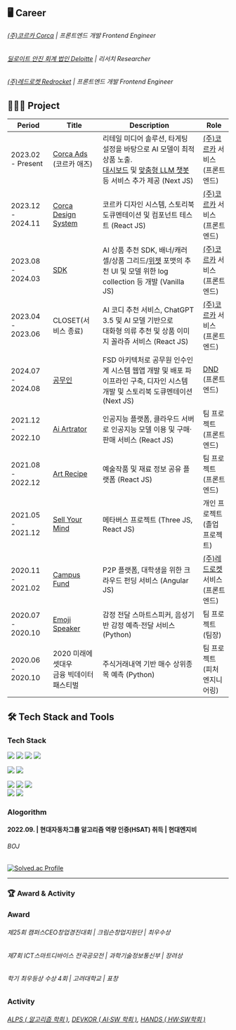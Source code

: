 ## 🖥 Career
###### [(주)코르카 Corca](https://www.corca.ai/ko/research)       |  프론트엔드 개발 Frontend Engineer
###### [딜로이트 안진 회계 법인 Deloitte](https://www2.deloitte.com/kr/ko.html)  |  리서치 Researcher
###### [(주)레드로켓 Redrocket](https://campusfund.net/cs)         |  프론트엔드 개발 Frontend Engineer

## 🧑🏻‍💻 Project
|Period|Title|Description|Role|
|------|---|---|---|
|2023.02 - Present|[Corca Ads](https://ads.corca.dev/auth/sign-in) (코르카 애즈)|리테일 미디어 솔루션, 타게팅 설정을 바탕으로 AI 모델이 최적 상품 노출.<br/>[대시보드](https://store.cafe24.com/kr/apps/20784) 및 [맞춤형 LLM 챗봇](https://www.npmjs.com/package/@adcio.js/agent?activeTab=readme) 등 서비스 추가 제공 (Next JS)| [(주)코르카](https://www.corca.ai/ko/research) 서비스<br/>(프론트엔드) |
|2023.12 - 2024.11|[Corca Design System](https://solutions-web-cds.vercel.app/?path=/story/date-and-time-calander-play--change-month-test)|코르카 디자인 시스템, 스토리북 도큐멘테이션 및 컴포넌트 테스트  (React JS)| [(주)코르카](https://www.corca.ai/ko/research) 서비스<br/>(프론트엔드) |
|2023.08 - 2024.03|[SDK](https://docs.corca.dev/)|AI 상품 추천 SDK, 배너/캐러셀/상품 그리드/[위젯](https://www.npmjs.com/package/@adcio.js/widget?activeTab=readme) 포맷의 추천 UI 및 모델 위한 log collection 등 개발  (Vanilla JS)| [(주)코르카](https://www.corca.ai/ko/research) 서비스<br/>(프론트엔드) |
|2023.04 - 2023.06|CLOSET(서비스 종료)|AI 코디 추천 서비스, ChatGPT 3.5 및 AI 모델 기반으로<br/>대화형 의류 추천 및 상품 이미지 꼴라쥬 서비스  (React JS)| [(주)코르카](https://www.corca.ai/ko/research) 서비스<br/>(프론트엔드) |
|2024.07 - 2024.08|[공무인](https://www.gongmuin.site/)|FSD 아키텍처로 공무원 인수인계 시스템 웹앱 개발 및 배포 파이프라인 구축, 디자인 시스템 개발 및 스토리북 도큐멘테이션 (Next JS)| [DND](https://dnd.ac/projects/77)<br/>(프론트엔드) |
|2021.12 - 2022.10|[Ai Artrator](https://fluttering-dhson-cv.notion.site/Ai-Artrator-13cce6038e0f81c9be20ec9c966cd285?pvs=4)|인공지능 플랫폼, 클라우드 서버로 인공지능 모델 이용 및 구매·판매 서비스 (React JS)| 팀 프로젝트<br/>(프론트엔드) |
|2021.08 - 2022.12|[Art Recipe](https://fluttering-dhson-cv.notion.site/Art-Recipe-Social-Network-Service-13cce6038e0f81a2a68fffe60626e143?pvs=4)|예술작품 및 재료 정보 공유 플랫폼 (React JS)| 팀 프로젝트<br/>(프론트엔드) |
|2021.05 - 2021.12|[Sell Your Mind](https://fluttering-dhson-cv.notion.site/PAST-PROJECT-13cce6038e0f80089c64eeabe73ca65c?pvs=4)|메타버스 프로젝트 (Three JS, React JS)| 개인 프로젝트<br/>(졸업 프로젝트) |
|2020.11 - 2021.02|[Campus Fund](https://campusfund.net/home)|P2P 플랫폼, 대학생을 위한 크라우드 펀딩 서비스 (Angular JS)| [(주)레드로켓](https://campusfund.net/cs) 서비스<br/>(프론트엔드) |
|2020.07 - 2020.10|[Emoji Speaker](https://fluttering-dhson-cv.notion.site/Emoji-Speaker-13cce6038e0f8121b065fa48ab5d994b?pvs=4)|감정 전달 스마트스피커, 음성기반 감정 예측·전달 서비스(Python)| 팀 프로젝트<br/>(팀장) |
|2020.06 - 2020.10|2020 미래에셋대우<br/>금융 빅데이터 패스티벌|주식거래내역 기반 매수 상위종목 예측 (Python)| 팀 프로젝트<br/>(피처 엔지니어링) |

## 🛠 Tech Stack and Tools
### Tech Stack<br/>
<img src="https://img.shields.io/badge/Next JS-000000?style=flat-square&logo=JavaScript&logoColor=white"/></a>
<img src="https://img.shields.io/badge/React JS-61DAFB?style=flat-square&logo=JavaScript&logoColor=white"/></a>
<img src="https://img.shields.io/badge/TypeScript-3178C6?style=flat-square&logo=TypeScript&logoColor=white"/></a>
<img src="https://img.shields.io/badge/Nest JS-F7DF1E?style=flat-square&logo=JavaScript&logoColor=white"/></a>

<img src="https://img.shields.io/badge/C-A8B9CC?style=flat-square&logo=c%2B%2B&logoColor=white"/></a>
<img src="https://img.shields.io/badge/Python-3776AB?style=flat-square&logo=c%2B%2B&logoColor=white"/></a>

<img src="https://img.shields.io/badge/Redux-764ABC?style=flat-square&logo=JavaScript&logoColor=white"/></a>
<img src="https://img.shields.io/badge/HTML5-E34F26?style=flat-square&logo=HTML5&logoColor=white"/></a>
<img src="https://img.shields.io/badge/CSS3-1572B6?style=flat-square&logo=CSS3&logoColor=white"/><br/>
<img src="https://img.shields.io/badge/MySQL-4479A1?style=flat-square&logo=MySQL&logoColor=white"/></a>
<img src="https://img.shields.io/badge/Amazon AWS-232F3E?style=flat-square&logo=MySQL&logoColor=white"/></a>


### Alogorithm <br/>

#### 2022.09. | 현대자동차그룹 알고리즘 역량 인증(HSAT) 취득  |  현대엔지비
###### BOJ
[![Solved.ac Profile](http://mazassumnida.wtf/api/v2/generate_badge?boj=helloking1234567890)](https://solved.ac/profile/helloking1234567890)

---
### 🏆 Award & Activity
### Award<br/>
###### 제25회 캠퍼스CEO창업경진대회  | 크림슨창업지원단 |  최우수상
###### 제7회 ICT스마트디바이스 전국공모전  | 과학기술정보통신부 |  장려상
###### 학기 최우등상 수상 4회  | 고려대학교 |  표창
### Activity<br/>
###### [ALPS ( 알고리즘 학회 )](https://info.korea.ac.kr/info/community/circle.do), [DEVKOR ( AI·SW 학회 )](https://devkor.notion.site/DevKor-670168c4662a4582b447cfba6f7206f4), [HANDS ( HW·SW학회 )](https://hands.korea.ac.kr/)

<!--
**dohui-son/dohui-son** is a ✨ _special_ ✨ repository because its `README.md` (this file) appears on your GitHub profile.

Here are some ideas to get you started:

- 🔭 I’m currently working on ...
- 🌱 I’m currently learning ...
- 👯 I’m looking to collaborate on ...
- 🤔 I’m looking for help with ...
- 💬 Ask me about ...
- 📫 How to reach me: ...
- 😄 Pronouns: ...
- ⚡ Fun fact: ...
-->
